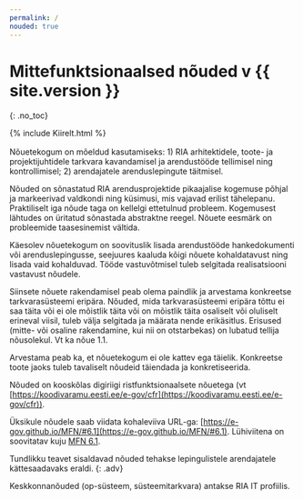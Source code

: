 ```yaml
---
permalink: /
nouded: true
---
```


# Mittefunktsionaalsed nõuded v {{ site.version }}
{: .no_toc}

<div style='margin-bottom: 1rem;'>
  {% include Kiirelt.html %}
</div>

Nõuetekogum on mõeldud kasutamiseks: 1) RIA arhitektidele, toote- ja projektijuhtidele tarkvara kavandamisel ja arendustööde tellimisel ning kontrollimisel; 2) arendajatele arenduslepingute täitmisel.

Nõuded on sõnastatud RIA arendusprojektide pikaajalise kogemuse põhjal ja markeerivad valdkondi ning küsimusi, mis vajavad erilist tähelepanu. Praktiliselt iga nõude taga on kellelgi ettetulnud probleem. Kogemusest lähtudes on üritatud sõnastada abstraktne reegel. Nõuete eesmärk on probleemide taasesinemist vältida.

Käesolev nõuetekogum on soovituslik lisada arendustööde hankedokumenti või arenduslepingusse, seejuures kaaluda kõigi nõuete kohaldatavust ning lisada vaid kohalduvad. Tööde vastuvõtmisel tuleb selgitada realisatsiooni vastavust nõudele.

Siinsete nõuete rakendamisel peab olema paindlik ja arvestama konkreetse tarkvarasüsteemi eripära. Nõuded, mida tarkvarasüsteemi eripära tõttu ei saa täita või ei ole mõistlik täita või on mõistlik täita osaliselt või oluliselt erineval viisil, tuleb välja selgitada ja määrata nende erikäsitlus. Erisused (mitte- või osaline rakendamine, kui nii on otstarbekas) on lubatud tellija nõusolekul. Vt ka nõue 1.1.

Arvestama peab ka, et nõuetekogum ei ole kattev ega täielik. Konkreetse toote jaoks tuleb tavaliselt nõudeid täiendada ja konkretiseerida.

Nõuded on kooskõlas digiriigi ristfunktsionaalsete nõuetega (vt [https://koodivaramu.eesti.ee/e-gov/cfr](https://koodivaramu.eesti.ee/e-gov/cfr)).

Üksikule nõudele saab viidata kohaleviiva URL-ga: [https://e-gov.github.io/MFN/#6.1](https://e-gov.github.io/MFN/#6.1). Lühiviitena on soovitatav kuju [MFN 6.1](https://e-gov.github.io/MFN/#6.1).

Tundlikku teavet sisaldavad nõuded tehakse lepingulistele arendajatele kättesaadavaks eraldi.
{: .adv}

Keskkonnanõuded (op-süsteem, süsteemitarkvara) antakse RIA IT profiilis.

